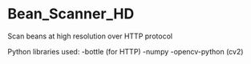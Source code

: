# Bean_Scanner_HD
Scan beans at high resolution over HTTP protocol

Python libraries used:
-bottle (for HTTP)
-numpy
-opencv-python (cv2)
